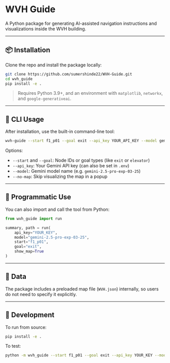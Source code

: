 # WVH Guide

A Python package for generating AI-assisted navigation instructions and visualizations inside the WVH building.

---

## 📦 Installation

Clone the repo and install the package locally:

```bash
git clone https://github.com/sumershinde22/WVH-Guide.git
cd wvh_guide
pip install -e .
```

> Requires Python 3.9+, and an environment with `matplotlib`, `networkx`, and `google-generativeai`.

---

## 🚀 CLI Usage

After installation, use the built-in command-line tool:

```bash
wvh-guide --start f1_p01 --goal exit --api_key YOUR_API_KEY --model gemini-2.5-pro-exp-03-25
```

Options:

- `--start` and `--goal`: Node IDs or goal types (like `exit` or `elevator`)
- `--api_key`: Your Gemini API key (can also be set in `.env`)
- `--model`: Gemini model name (e.g. `gemini-2.5-pro-exp-03-25`)
- `--no-map`: Skip visualizing the map in a popup

---

## 🐍 Programmatic Use

You can also import and call the tool from Python:

```python
from wvh_guide import run

summary, path = run(
    api_key="YOUR_KEY",
    model="gemini-2.5-pro-exp-03-25",
    start="f1_p01",
    goal="exit",
    show_map=True
)
```

---

## 📁 Data

The package includes a preloaded map file (`WVH.json`) internally,
so users do not need to specify it explicitly.

---

## 🧪 Development

To run from source:

```bash
pip install -e .
```

To test:

```bash
python -m wvh_guide --start f1_p01 --goal exit --api_key YOUR_KEY --model gemini-2.5
```
